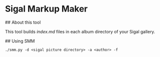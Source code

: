 # Sigal Markup Maker

## About this tool

This tool builds _index.md_ files in each album directory of your Sigal gallery.

## Using SMM

``./smm.py -d <sigal picture directory> -a <author> -f``
